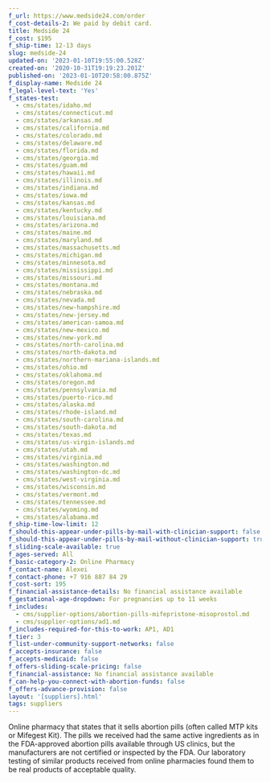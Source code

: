 ```yaml
---
f_url: https://www.medside24.com/order
f_cost-details-2: We paid by debit card.
title: Medside 24
f_cost: $195
f_ship-time: 12-13 days
slug: medside-24
updated-on: '2023-01-10T19:55:00.528Z'
created-on: '2020-10-31T19:19:23.201Z'
published-on: '2023-01-10T20:58:00.875Z'
f_display-name: Medside 24
f_legal-level-text: 'Yes'
f_states-test:
  - cms/states/idaho.md
  - cms/states/connecticut.md
  - cms/states/arkansas.md
  - cms/states/california.md
  - cms/states/colorado.md
  - cms/states/delaware.md
  - cms/states/florida.md
  - cms/states/georgia.md
  - cms/states/guam.md
  - cms/states/hawaii.md
  - cms/states/illinois.md
  - cms/states/indiana.md
  - cms/states/iowa.md
  - cms/states/kansas.md
  - cms/states/kentucky.md
  - cms/states/louisiana.md
  - cms/states/arizona.md
  - cms/states/maine.md
  - cms/states/maryland.md
  - cms/states/massachusetts.md
  - cms/states/michigan.md
  - cms/states/minnesota.md
  - cms/states/mississippi.md
  - cms/states/missouri.md
  - cms/states/montana.md
  - cms/states/nebraska.md
  - cms/states/nevada.md
  - cms/states/new-hampshire.md
  - cms/states/new-jersey.md
  - cms/states/american-samoa.md
  - cms/states/new-mexico.md
  - cms/states/new-york.md
  - cms/states/north-carolina.md
  - cms/states/north-dakota.md
  - cms/states/northern-mariana-islands.md
  - cms/states/ohio.md
  - cms/states/oklahoma.md
  - cms/states/oregon.md
  - cms/states/pennsylvania.md
  - cms/states/puerto-rico.md
  - cms/states/alaska.md
  - cms/states/rhode-island.md
  - cms/states/south-carolina.md
  - cms/states/south-dakota.md
  - cms/states/texas.md
  - cms/states/us-virgin-islands.md
  - cms/states/utah.md
  - cms/states/virginia.md
  - cms/states/washington.md
  - cms/states/washington-dc.md
  - cms/states/west-virginia.md
  - cms/states/wisconsin.md
  - cms/states/vermont.md
  - cms/states/tennessee.md
  - cms/states/wyoming.md
  - cms/states/alabama.md
f_ship-time-low-limit: 12
f_should-this-appear-under-pills-by-mail-with-clinician-support: false
f_should-this-appear-under-pills-by-mail-without-clinician-support: true
f_sliding-scale-available: true
f_ages-served: All
f_basic-category-2: Online Pharmacy
f_contact-name: Alexei
f_contact-phone: +7 916 887 84 29
f_cost-sort: 195
f_financial-assistance-details: No financial assistance available
f_gestational-age-dropdown: For pregnancies up to 11 weeks
f_includes:
  - cms/supplier-options/abortion-pills-mifepristone-misoprostol.md
  - cms/supplier-options/ad1.md
f_includes-required-for-this-to-work: AP1, AD1
f_tier: 3
f_list-under-community-support-networks: false
f_accepts-insurance: false
f_accepts-medicaid: false
f_offers-sliding-scale-pricing: false
f_financial-assistance: No financial assistance available
f_can-help-you-connect-with-abortion-funds: false
f_offers-advance-provision: false
layout: '[suppliers].html'
tags: suppliers
---
```


Online pharmacy that states that it sells abortion pills (often called MTP kits or Mifegest Kit). The pills we received had the same active ingredients as in the FDA-approved abortion pills available through US clinics, but the manufacturers are not certified or inspected by the FDA. Our laboratory testing of similar products received from online pharmacies found them to be real products of acceptable quality.

‍
